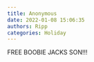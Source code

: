 ```yaml
---
title: Anonymous
date: 2022-01-08 15:06:35
authors: Ripp
categories: Holiday
---
```


 FREE BOOBIE JACKS SON!!!